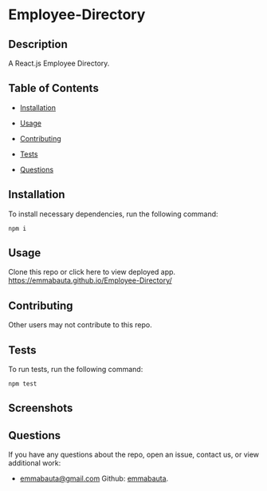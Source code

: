 # Employee-Directory
## Description

A React.js Employee Directory.

## Table of Contents 

* [Installation](#installation)

* [Usage](#usage)

* [Contributing](#contributing)

* [Tests](#tests)

* [Questions](#questions)

## Installation

To install necessary dependencies, run the following command:

```
npm i
```

## Usage

Clone this repo or click here to view deployed app.
https://emmabauta.github.io/Employee-Directory/

  
## Contributing

Other users may not contribute to this repo.

## Tests

To run tests, run the following command:

```
npm test
```

## Screenshots

## Questions

If you have any questions about the repo, open an issue, contact us,  or view additional work: 
* <emmabauta@gmail.com>   Github: [emmabauta](https://github.com/emmabauta/).



